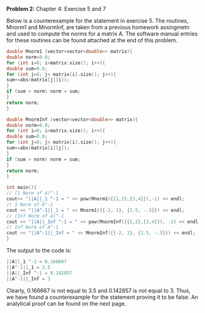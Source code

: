 
**Problem 2:**  Chapter 4: Exercise 5 and 7

Below is a counterexample for the statement in exercise 5. The routines, Mnorm1 and MnormInf, are taken from a previous homework assingmetn and used to compute the norms for a matrix A. The software manual entries for these routines can be found attached at the end of this problem. 

```C++
double Mnorm1 (vector<vector<double>> matrix){
double norm=0.0;
for (int i=0; i<matrix.size(); i++){
double sum=0.0;
for (int j=0; j< matrix[i].size(); j++){
sum+=abs(matrix[j][i]);
}
if (sum > norm) norm = sum;
}
return norm;
}

double MnormInf (vector<vector<double>> matrix){
double norm=0.0;
for (int i=0; i<matrix.size(); i++){
double sum=0.0;
for (int j=0; j< matrix[i].size(); j++){
sum+=abs(matrix[i][j]);
}
if (sum > norm) norm = sum;
}
return norm;
}

int main(){
// (1 Norm of A)^-1
cout<< "||A||_1 ^-1 = " << pow(Mnorm1({{1,2},{3,4}}),-1) << endl;
// 1 Norm of A^-1
cout << "||A^-1||_1 = " << Mnorm1({{-2, 1}, {1.5, -.5}}) << endl;
// (Inf Norm of A)^-1
cout << "||A||_Inf ^-1 = " << pow(MnormInf({{1,2},{3,4}}), -1) << endl;
// Inf Norm of A^-1
cout << "||A^-1||_Inf = " << MnormInf({{-2, 1}, {1.5, -.5}}) << endl;
}
```

The output to the code is:

```C++
||A||_1 ^-1 = 0.166667
||A^-1||_1 = 3.5
||A||_Inf ^-1 = 0.142857
||A^-1||_Inf = 3
```

Clearly, 0.166667 is not equal to 3.5 and 0.142857 is not equal to 3. Thus, we have found a counterexample for the statement proving it to be false. An analytical proof can be found on the next page. 





